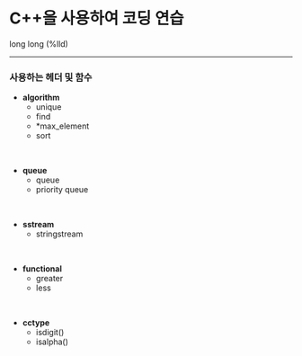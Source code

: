 # C++을 사용하여 코딩 연습

long long (%lld)
***

### 사용하는 헤더 및 함수

* **algorithm**
  - unique
  - find
  - *max_element
  - sort
    
<br>

* **queue**
  - queue
  - priority queue
    
<br>

* **sstream**
  - stringstream

<br>

* **functional**
  - greater<int>
  - less<int>

<br>

* **cctype**
  - isdigit()
  - isalpha()
